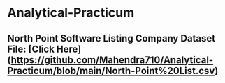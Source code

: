 # Analytical-Practicum

## North Point Software Listing Company Dataset File: [Click Here] (https://github.com/Mahendra710/Analytical-Practicum/blob/main/North-Point%20List.csv)
